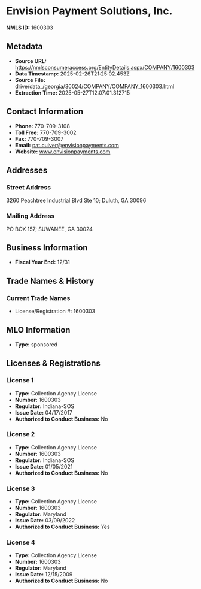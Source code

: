 # Envision Payment Solutions, Inc.

**NMLS ID:** 1600303

## Metadata
- **Source URL:** https://nmlsconsumeraccess.org/EntityDetails.aspx/COMPANY/1600303
- **Data Timestamp:** 2025-02-26T21:25:02.453Z
- **Source File:** drive/data_/georgia/30024/COMPANY/COMPANY_1600303.html
- **Extraction Time:** 2025-05-27T12:07:01.312715

## Contact Information
- **Phone:** 770-709-3108
- **Toll Free:** 770-709-3002
- **Fax:** 770-709-3007
- **Email:** pat.culver@envisionpayments.com
- **Website:** www.envisionpayments.com

## Addresses
### Street Address
3260 Peachtree Industrial Blvd Ste 10; Duluth, GA 30096

### Mailing Address
PO BOX 157; SUWANEE, GA 30024

## Business Information
- **Fiscal Year End:** 12/31

## Trade Names & History
### Current Trade Names
- License/Registration #: 1600303

## MLO Information
- **Type:** sponsored

## Licenses & Registrations

### License 1
- **Type:** Collection Agency License
- **Number:** 1600303
- **Regulator:** Indiana-SOS
- **Issue Date:** 04/17/2017
- **Authorized to Conduct Business:** No

### License 2
- **Type:** Collection Agency License
- **Number:** 1600303
- **Regulator:** Indiana-SOS
- **Issue Date:** 01/05/2021
- **Authorized to Conduct Business:** No

### License 3
- **Type:** Collection Agency License
- **Number:** 1600303
- **Regulator:** Maryland
- **Issue Date:** 03/09/2022
- **Authorized to Conduct Business:** Yes

### License 4
- **Type:** Collection Agency License
- **Number:** 1600303
- **Regulator:** Maryland
- **Issue Date:** 12/15/2009
- **Authorized to Conduct Business:** No
